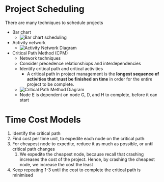 # Project Scheduling

There are many techniques to schedule projects

-   Bar chart
    -   ![Bar chart scheduling](https://assets-global.website-files.com/5a5399a10a77cc0001b18774/5f45691e5710e40483762559_Free%20Excel%20gantt%20chart%20header%20image.png)
-   Activity network
    -   ![Activity Network Diagram](https://project-management.info/?attachment_id=725)
-   Critical Path Method (CPM)
    -   Network techniques
    -   Consider precedence relationshiops and interdependencies
    -   Identify critical path and critical activities
        -   A critical path in project management is the **longest sequence of activities that must be finished on time** in order for the entire project to be complete.
    -   ![Critical Path Method Diagram](https://upload.wikimedia.org/wikipedia/commons/c/cd/SimpleAONwDrag3.png)
    -   Node E is dependent on node G, D, and H to complete, before it can start

# Time Cost Models

1. Identify the critical path
2. Find cost per time unit, to expedite each node on the critical path
3. For cheapest node to expedite, reduce it as much as possible, or until critical path changes
    1. We expedite the cheapest node, because recall that crashing increases the cost of the project. Hence, by crashing the cheapest node, we increase the cost the least
4. Keep repeating 1-3 until the cost to complete the critical path is minimised
